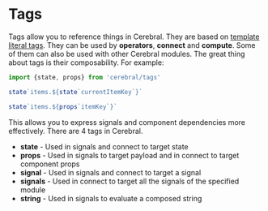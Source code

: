 # Tags
Tags allow you to reference things in Cerebral. They are based on [template literal tags](https://developer.mozilla.org/en-US/docs/Web/JavaScript/Reference/Template_literals#Tagged_template_literals). They can be used by **operators**, **connect** and **compute**. Some of them can also be used with other Cerebral modules. The great thing about tags is their composability. For example:

```js
import {state, props} from 'cerebral/tags'

state`items.${state`currentItemKey`}`

state`items.${props`itemKey`}`
```

This allows you to express signals and component dependencies more effectively. There are 4 tags in Cerebral.

- **state** - Used in signals and connect to target state
- **props** - Used in signals to target payload and in connect to target component props
- **signal** - Used in signals and connect to target a signal
- **signals** - Used in connect to target all the signals of the specified module
- **string** - Used in signals to evaluate a composed string
